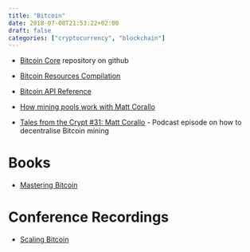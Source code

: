 ```yaml
---
title: "Bitcoin"
date: 2018-07-08T21:53:22+02:00
draft: false
categories: ["cryptocurrency", "blockchain"]
---
```


- [Bitcoin Core](https://github.com/bitcoin/bitcoin) repository on github
- [Bitcoin Resources Compilation](https://lopp.net/bitcoin.html)
- [Bitcoin API Reference](http://chainquery.com/bitcoin-api/)

- [How mining pools work with Matt Corallo](https://www.youtube.com/watch?time_continue=4&v=dpCEa6NB7to)
- [Tales from the Crypt #31: Matt Corallo](http://talesfromthecrypt.libsyn.com/tales-from-the-crypt-31-matt-corallo) - Podcast episode on how to decentralise Bitcoin mining

# Books

- [Mastering Bitcoin](https://github.com/bitcoinbook/bitcoinbook)

# Conference Recordings

- [Scaling Bitcoin](https://scalingbitcoin.org/presentations)